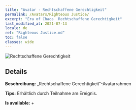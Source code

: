 ```yaml
---
title: "Avatar - Rechtschaffene Gerechtigkeit"
permalink: /Avatars/Righteous Justice/
excerpt: "Era of Chaos  Rechtschaffene Gerechtigkeit"
last_modified_at: 2021-07-13
locale: de
ref: "Righteous Justice.md"
toc: false
classes: wide
---
```

 ![Rechtschaffene Gerechtigkeit](/images/a/avatarFrame_74.png)

## Details

 **Beschreibung:** „Rechtschaffene Gerechtigkeit“-Avatarrahmen 

 **Tips:** Erhältlich durch Teilnahme am Ereignis. 

 **Is available:**  + 

